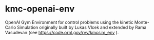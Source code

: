 # kmc-openai-env

OpenAI Gym Environment for control problems using the kinetic Monte-Carlo Simulation originally built by Lukas Vlcek and extended by Rama Vasudevan (see https://code.ornl.gov/rvv/kmcsim_env ).